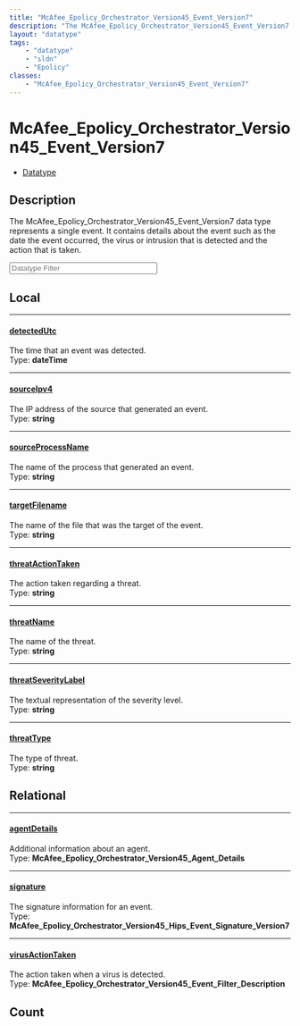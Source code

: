 ```yaml
---
title: "McAfee_Epolicy_Orchestrator_Version45_Event_Version7"
description: "The McAfee_Epolicy_Orchestrator_Version45_Event_Version7 data type represents a single event. It contains details about... "
layout: "datatype"
tags:
    - "datatype"
    - "sldn"
    - "Epolicy"
classes:
    - "McAfee_Epolicy_Orchestrator_Version45_Event_Version7"
---
```


# McAfee_Epolicy_Orchestrator_Version45_Event_Version7
<div id='service-datatype'>
    <ul id='sldn-reference-tabs'>
        <li id='datatype'> <a href='/reference/datatypes/McAfee_Epolicy_Orchestrator_Version45_Event_Version7' >Datatype</a></li>
    </ul>
</div>

## Description 
The McAfee_Epolicy_Orchestrator_Version45_Event_Version7 data type represents a single event. It contains details about the event such as the date the event occurred, the virus or intrusion that is detected and the action that is taken. 





<!-- Filer BEGIN -->
<div class="view-filters">
        <div class="clearfix">
            <div class="search-input-box">
                <input placeholder="Datatype Filter" onkeyup="titleSearch(inputId='prop-input', divId='properties', elementClass='prop-row')" 
                    type="text" id="prop-input" value="" size="30" maxlength="128" class="form-text">
            </div>
        </div>
</div>
<!-- Filer END -->

<div id="properties" class="content">
<div id="localProperties" class="prop-content" >

## Local
<div class="prop-row">

-----
[detectedUtc]: #detectedutc
#### [detectedUtc]
The time that an event was detected.  
<span class="type-label">Type: </span>**dateTime**


</div>
<div class="prop-row">

-----
[sourceIpv4]: #sourceipv4
#### [sourceIpv4]
The IP address of the source that generated an event.  
<span class="type-label">Type: </span>**string**


</div>
<div class="prop-row">

-----
[sourceProcessName]: #sourceprocessname
#### [sourceProcessName]
The name of the process that generated an event.  
<span class="type-label">Type: </span>**string**


</div>
<div class="prop-row">

-----
[targetFilename]: #targetfilename
#### [targetFilename]
The name of the file that was the target of the event.  
<span class="type-label">Type: </span>**string**


</div>
<div class="prop-row">

-----
[threatActionTaken]: #threatactiontaken
#### [threatActionTaken]
The action taken regarding a threat.  
<span class="type-label">Type: </span>**string**


</div>
<div class="prop-row">

-----
[threatName]: #threatname
#### [threatName]
The name of the threat.  
<span class="type-label">Type: </span>**string**


</div>
<div class="prop-row">

-----
[threatSeverityLabel]: #threatseveritylabel
#### [threatSeverityLabel]
The textual representation of the severity level.  
<span class="type-label">Type: </span>**string**


</div>
<div class="prop-row">

-----
[threatType]: #threattype
#### [threatType]
The type of threat.  
<span class="type-label">Type: </span>**string**


</div>
</div>
<!-- LOCAL PROPERTY END -->

<div id="relationalProperties"  class="prop-content" >

## Relational
<div class="prop-row">

-----
[agentDetails]: #agentdetails
#### [agentDetails]
Additional information about an agent.  
<span class="type-label">Type: </span>**McAfee_Epolicy_Orchestrator_Version45_Agent_Details**


</div>
<div class="prop-row">

-----
[signature]: #signature
#### [signature]
The signature information for an event.  
<span class="type-label">Type: </span>**McAfee_Epolicy_Orchestrator_Version45_Hips_Event_Signature_Version7**


</div>
<div class="prop-row">

-----
[virusActionTaken]: #virusactiontaken
#### [virusActionTaken]
The action taken when a virus is detected.  
<span class="type-label">Type: </span>**McAfee_Epolicy_Orchestrator_Version45_Event_Filter_Description**


</div>

## Count
</div>


